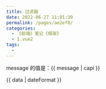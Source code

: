 ```yaml
---
title: 过滤器
date: 2022-06-27 11:01:39
permalink: /pages/ae2ef8/
categories:
  - 《前端》笔记《框架》
  - 1.vue2
tags:
  - 
---
```

<!DOCTYPE html>
<html lang="en">

<head>
  <meta charset="UTF-8">
  <meta http-equiv="X-UA-Compatible" content="IE=edge">
  <meta name="viewport" content="width=device-width, initial-scale=1.0">
  <title>Document</title>
</head>

<body>
  <!-- 知识点：过滤器
    提示：VUE3 已经舍弃这个功能了
    作用：格式化文本
    应用场景：插值表达式、v-bind
    特性：过滤器函数必须有返回值
    使用步骤：
        1、在要过滤的变量的后面加 管道符（|）和调用过滤器函数
        2、在 filter 中定义过滤器函数
  -->
  <div id="app">
    <p>message 的值是：{{ message | capi }}</p>
    <p>{{ data | dateFormat }}</p>
  </div>

  <script src="sucai/vue-2.6.12.js"></script>
  <script src="sucai/dayjs.min.js"></script>
  <script>
    //   特性：
        // 1、如果 全局过滤器 和 私有过滤器 重名，则会使用 私有过滤器
        // 2、允许连续调用多个过滤器，后面的过滤器会过滤前面过滤器返回的结果
        // 3、如果过滤器要传参，是从第二个形参开始接收，第一个形参永远是管道符前面的变量

    // （1）全局过滤器
        // 作用：可以在所有 实例中使用
        // 特性：定义在 Vue.filter 方法中
        // 方法：Vue.filter('过滤器名', 处理函数)
        Vue.filter('capi', function (str) {
            // 第一个形参：管道符前面的变量
            const first = str.charAt(0).toUpperCase()
            const other = str.slice(1)
            return first + other + '~~~'
        })
        Vue.filter('dateFormat', function (time) {
            // dayjs.min.js
                // 作用：格式化时间 和 日期
                // 下载：npm install dayjs --save
                // 文档：https://dayjs.gitee.io/docs/zh-CN/parse/string-format#%E6%94%AF%E6%8C%81%E7%9A%84%E8%A7%A3%E6%9E%90%E5%8D%A0%E4%BD%8D%E7%AC%A6%E5%88%97%E8%A1%A8
                const dtStr = dayjs(time).format('YYYY-MM-DD HH:mm:ss')
                return dtStr
        })

    // （2）私有过滤器
        // 作用：只能在定义的 实例中使用
        // 语法：在 Vue 实例中的 filters 节点中定义
        const vm = new Vue({
          el: '#app',
          data: {
              message: 'hello vue.js',
              data: 'Wed Aug 11 2021 17:53:50 GMT+0800 (中国标准时间)'
          },
          // filters：定义过滤器函数
          filters: {
              // 功能：字符串首字母大写
              capi(val) {
              const first = val.charAt(0).toUpperCase()
              const other = val.slice(1)
              return first + other
              }
          }
        })
    
  </script>
</body>

</html>
